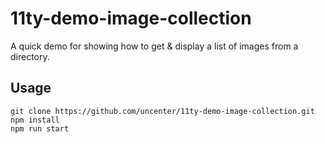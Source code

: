 # 11ty-demo-image-collection

A quick demo for showing how to get & display a list of images from a directory.

## Usage

```
git clone https://github.com/uncenter/11ty-demo-image-collection.git
npm install
npm run start
```
